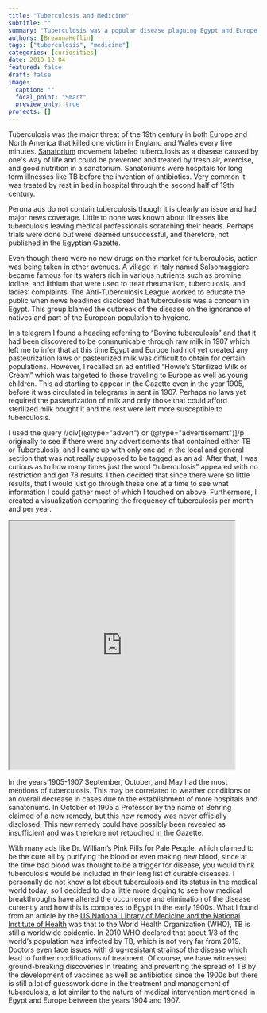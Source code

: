 ```yaml
---
title: "Tuberculosis and Medicine"
subtitle: ""
summary: "Tuberculosis was a popular disease plaguing Egypt and Europe, however, science was limited and was still developing new methods of treatment a lot like TB in the medical field today."
authors: [BreannaHeflin]
tags: ["tuberculosis", "medicine"]
categories: [curiosities]
date: 2019-12-04
featured: false
draft: false
image:
  caption: ""
  focal_point: "Smart"
  preview_only: true
projects: []
---
```

Tuberculosis was the major threat of the 19th century in both Europe and North America that killed one victim in England and Wales every five minutes. [Sanatorium](https://www.ncbi.nlm.nih.gov/pubmed/30656236) movement labeled tuberculosis as a disease caused by one's way of life and could be prevented and treated by fresh air, exercise, and good nutrition in a sanatorium. Sanatoriums were hospitals for long term illnesses like TB before the invention of antibiotics. Very common it was treated by rest in bed in hospital through the second half of 19th century.

Peruna ads do not contain tuberculosis though it is clearly an issue and had major news coverage. Little to none was known about illnesses like tuberculosis leaving medical professionals scratching their heads. Perhaps trials were done but were deemed unsuccessful, and therefore, not published in the Egyptian Gazette.

Even though there were no new drugs on the market for tuberculosis, action was being taken in other avenues. A village in Italy named Salsomaggiore became famous for its waters rich in various nutrients such as bromine, iodine, and lithium that were used to treat rheumatism, tuberculosis, and ladies’ complaints. The Anti-Tuberculosis League worked to educate the public when news headlines disclosed that tuberculosis was a concern in Egypt. This group blamed the outbreak of the disease on the ignorance of natives and part of the European population to hygiene.

In a telegram I found a heading referring to “Bovine tuberculosis” and that it had been discovered to be communicable through raw milk in 1907 which left me to infer that at this time Egypt and Europe had not yet created any pasteurization laws or pasteurized milk was difficult to obtain for certain populations. However, I recalled an ad entitled “Howie’s Sterilized Milk or Cream” which was targeted to those traveling to Europe as well as young children. This ad starting to appear in the Gazette even in the year 1905, before it was circulated in telegrams in sent in 1907. Perhaps no laws yet required the pasteurization of milk and only those that could afford sterilized milk bought it and the rest were left more susceptible to tuberculosis.  

I used the query //div[(@type="advert") or (@type="advertisement")]/p originally to see if there were any advertisements that contained either TB or Tuberculosis, and I came up with only one ad in the local and general section that was not really supposed to be tagged as an ad. After that, I was curious as to how many times just the word “tuberculosis” appeared with no restriction and got 78 results. I then decided that since there were so little results, that I would just go through these one at a time to see what information I could gather most of which I touched on above. Furthermore, I created a visualization comparing the frequency of tuberculosis per month and per year.

<iframe src="https://public.tableau.com/views/Tuberculosisstats/Story1?:display_count=y&publish=yes&:origin=viz_share_link?:showVizHome=no&:embed=true" align="center" width="90%" height="500"></iframe>

In the years 1905-1907 September, October, and May had the most mentions of tuberculosis. This may be correlated to weather conditions or an overall decrease in cases due to the establishment of more hospitals and sanatoriums. In October of 1905 a Professor by the name of Behring claimed of a new remedy, but this new remedy was never officially disclosed. This new remedy could have possibly been revealed as insufficient and was therefore not retouched in the Gazette.  

With many ads like Dr. William’s Pink Pills for Pale People, which claimed to be the cure all by purifying the blood or even making new blood, since at the time bad blood was thought to be a trigger for disease, you would think tuberculosis would be included in their long list of curable diseases. I personally do not know a lot about tuberculosis and its status in the medical world today, so I decided to do a little more digging to see how medical breakthroughs have altered the occurrence and elimination of the disease currently and how this is compares to Egypt in the early 1900s. What I found from an article by the [US National Library of Medicine and the National Institute of Health](https://www.ncbi.nlm.nih.gov/pmc/articles/PMC3125027/) was that to the World Health Organization (WHO), TB is still a worldwide epidemic. In 2010 WHO declared that about 1/3 of the world’s population was infected by TB, which is not very far from 2019. Doctors even face issues with [drug-resistant strains](https://www.cdc.gov/tb/topic/drtb/default.htm)of the disease which lead to further modifications of treatment. Of course, we have witnessed ground-breaking discoveries in treating and preventing the spread of TB by the development of vaccines as well as antibiotics since the 1900s but there is still a lot of guesswork done in the treatment and management of tuberculosis, a lot similar to the nature of medical intervention mentioned in Egypt and Europe between the years 1904 and 1907.

